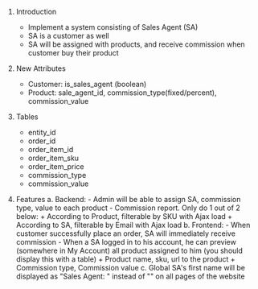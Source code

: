 1. Introduction
    - Implement a system consisting of Sales Agent (SA)
    - SA is a customer as well
    - SA will be assigned with products, and receive commission when customer buy their product

2. New Attributes
    - Customer: is_sales_agent (boolean)
    - Product: sale_agent_id, commission_type(fixed/percent), commission_value

3. Tables
    - entity_id
    - order_id
    - order_item_id
    - order_item_sku
    - order_item_price
    - commission_type
    - commission_value

4. Features
    a. Backend:
        - Admin will be able to assign SA, commission type, value to each product
        - Commission report. Only do 1 out of 2 below:
            + According to Product, filterable by SKU with Ajax load
            + According to SA, filterable by Email with Ajax load
    b. Frontend:
        - When customer successfully place an order, SA will immediately receive commission
        - When a SA logged in to his account, he can preview (somewhere in My Account) all product assigned to him (you should display this with a table)
            + Product name, sku, url to the product
            + Commission type, Commission value
    c. Global
        SA's first name will be displayed as "Sales Agent: <firstname>" instead of "<firstname>" on all pages of the website


